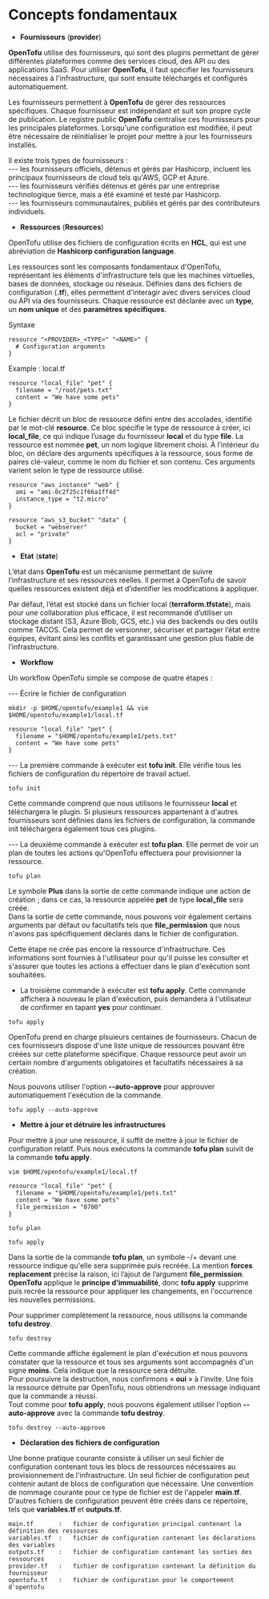 # Concepts fondamentaux

- **Fournisseurs** (**provider**)

**OpenTofu** utilise des fournisseurs, qui sont des plugins permettant de gérer différentes plateformes comme des services cloud, des API ou des applications SaaS. Pour utiliser **OpenTofu**, il faut spécifier les fournisseurs nécessaires à l'infrastructure, qui sont ensuite téléchargés et configurés automatiquement.

Les fournisseurs permettent à **OpenTofu** de gérer des ressources spécifiques. Chaque fournisseur est indépendant et suit son propre cycle de publication. Le registre public **OpenTofu** centralise ces fournisseurs pour les principales plateformes. Lorsqu'une configuration est modifiée, il peut être nécessaire de réinitialiser le projet pour mettre à jour les fournisseurs installés.

Il existe trois types de fournisseurs : <br>
--- les fournisseurs officiels, détenus et gérés par Hashicorp, incluent les principaux fournisseurs de cloud tels qu'AWS, GCP et Azure. <br>
--- les fournisseurs vérifiés détenus et gérés par une entreprise technologique tierce, mais a été examiné et testé par Hashicorp. <br>
--- les fournisseurs communautaires, publiés et gérés par des contributeurs individuels.

- **Ressources** (**Resources**)

OpenTofu utilise des fichiers de configuration écrits en **HCL**, qui est une abréviation de **Hashicorp configuration language**.

Les ressources sont les composants fondamentaux d'OpenTofu, représentant les éléments d'infrastructure tels que les machines virtuelles, bases de données, stockage ou réseaux. Définies dans des fichiers de configuration (**.tf**), elles permettent d'interagir avec divers services cloud ou API via des fournisseurs. Chaque ressource est déclarée avec un **type**, un **nom unique** et des **paramètres spécifiques**.

Syntaxe
```
resource "<PROVIDER>_<TYPE>" "<NAME>" {
  # Configuration arguments
}
```

Example : local.tf
```
resource "local_file" "pet" {
  filename = "/root/pets.txt"
  content = "We have some pets"
}
```

Le fichier décrit un bloc de ressource défini entre des accolades, identifié par le mot-clé **resource**.
Ce bloc spécifie le type de ressource à créer, ici **local_file**, ce qui indique l’usage du fournisseur **local** et du type **file**.
La ressource est nommée **pet**, un nom logique librement choisi.
À l’intérieur du bloc, on déclare des arguments spécifiques à la ressource, sous forme de paires clé-valeur, comme le nom du fichier et son contenu. Ces arguments varient selon le type de ressource utilisé.

```
resource "aws_instance" "web" {
  ami = "ami-0c2f25c1f66a1ff4d"
  instance_type = "t2.micro"
}
```

```
resource "aws_s3_bucket" "data" {
  bucket = "webserver"
  acl = "private"
}
```

- **Etat** (**state**)

L’état dans **OpenTofu** est un mécanisme permettant de suivre l’infrastructure et ses ressources réelles. Il permet à OpenTofu de savoir quelles ressources existent déjà et d’identifier les modifications à appliquer.

Par défaut, l’état est stocké dans un fichier local (**terraform.tfstate**), mais pour une collaboration plus efficace, il est recommandé d’utiliser un stockage distant (S3, Azure Blob, GCS, etc.) via des backends ou des outils comme TACOS. Cela permet de versionner, sécuriser et partager l’état entre équipes, évitant ainsi les conflits et garantissant une gestion plus fiable de l’infrastructure.

- **Workflow**

Un workflow OpenTofu simple se compose de quatre étapes :

--- Écrire le fichier de configuration

```
mkdir -p $HOME/opentofu/example1 && vim $HOME/opentofu/example1/local.tf
```

```
resource "local_file" "pet" {
  filename = "$HOME/opentofu/example1/pets.txt"
  content = "We have some pets"
}
```

--- La première commande à exécuter est **tofu init**. Elle vérifie tous les fichiers de configuration du répertoire de travail actuel.

```
tofu init
```

Cette commande comprend que nous utilisons le fournisseur **local** et téléchargera le plugin. Si plusieurs ressources appartenant à d'autres fournisseurs sont définies dans les fichiers de configuration, la commande init téléchargera également tous ces plugins.

--- La deuxième commande à exécuter est **tofu plan**. Elle permet de voir un plan de toutes les actions qu'OpenTofu effectuera pour provisionner la ressource.

```
tofu plan
```

Le symbole **Plus** dans la sortie de cette commande indique une action de création ; dans ce cas, la ressource appelée **pet** de type **local_file** sera créée. <br>
Dans la sortie de cette commande, nous pouvons voir également certains arguments par défaut ou facultatifs tels que **file_permission** que nous n'avons pas spécifiquement déclarés dans le fichier de configuration.

Cette étape ne crée pas encore la ressource d'infrastructure. Ces informations sont fournies à l'utilisateur pour qu'il puisse les consulter et s'assurer que toutes les actions à effectuer dans le plan d'exécution sont souhaitées.

- La troisième commande à exécuter est **tofu apply**. Cette commande affichera à nouveau le plan d'exécution, puis demandera à l'utilisateur de confirmer en tapant **yes** pour continuer.

```
tofu apply
```

OpenTofu prend en charge plsuieurs centaines de fournisseurs. Chacun de ces fournisseurs dispose d'une liste unique de ressources pouvant être créées sur cette plateforme spécifique. Chaque ressource peut avoir un certain nombre d'arguments obligatoires et facultatifs nécessaires à sa création.

Nous pouvons utiliser l'option **--auto-approve** pour approuver automatiquement l'exécution de la commande.

```
tofu apply --auto-approve
```

- **Mettre à jour et détruire les infrastructures**

Pour mettre à jour une ressource, il suffit de mettre à jour le fichier de configuration relatif. Puis nous exécutons la commande **tofu plan** suivit de la commande **tofu apply**.

```
vim $HOME/opentofu/example1/local.tf
```

```
resource "local_file" "pet" {
  filename = "$HOME/opentofu/example1/pets.txt"
  content = "We have some pets"
  file_permission = "0700"
}
```

```
tofu plan
```

```
tofu apply
```

Dans la sortie de la commande **tofu plan**, un symbole -/+ devant une ressource indique qu'elle sera supprimée puis recréée. La mention **forces replacement** précise la raison, ici l’ajout de l’argument **file_permission**. **OpenTofu** applique le **principe d’immuabilité**, donc **tofu apply** supprime puis recrée la ressource pour appliquer les changements, en l'occurrence les nouvelles permissions.

Pour supprimer complètement la ressource, nous utilisons la commande **tofu destroy**.

```
tofu destroy
```

Cette commande affiche également le plan d'exécution et nous pouvons constater que la ressource et tous ses arguments sont accompagnés d'un signe **moins**. Cela indique que la ressource sera détruite. <br>
Pour poursuivre la destruction, nous confirmons « **oui** » à l'invite. Une fois la ressource détruite par OpenTofu, nous obtiendrons un message indiquant que la commande a réussi. <br>
Tout comme pour **tofu apply**, nous pouvons également utiliser l'option **--auto-approve** avec la commande **tofu destroy**.

```
tofu destroy --auto-approve
```

- **Déclaration des fichiers de configuration**

Une bonne pratique courante consiste à utiliser un seul fichier de configuration contenant tous les blocs de ressources nécessaires au provisionnement de l'infrastructure. Un seul fichier de configuration peut contenir autant de blocs de configuration que nécessaire. Une convention de nommage courante pour ce type de fichier est de l'appeler **main.tf**. D'autres fichiers de configuration peuvent être créés dans ce répertoire, tels que **variables.tf** et **outputs.tf**.

```
main.tf       :   fichier de configuration principal contenant la définition des ressources
variables.tf  :   fichier de configuration contenant les déclarations des variables
outputs.tf    :   fichier de configuration contenant les sorties des ressources
provider.tf   :   fichier de configuration contenant la définition du fournisseur
opentofu.tf   :   fichier de configuration pour le comportement d'opentofu
```